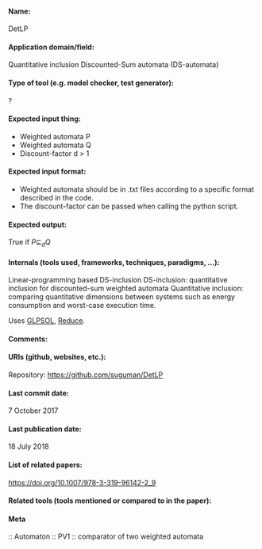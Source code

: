 #### Name:
DetLP

#### Application domain/field:
Quantitative inclusion
Discounted-Sum automata (DS-automata)

#### Type of tool (e.g. model checker, test generator):
?

#### Expected input thing:
- Weighted automata P
- Weighted automata Q
- Discount-factor d > 1

#### Expected input format:
- Weighted automata should be in .txt files according to a specific format described in the code.
- The discount-factor can be passed when calling the python script.

#### Expected output:
True if $P⊆_dQ$

#### Internals (tools used, frameworks, techniques, paradigms, ...):
Linear-programming based DS-inclusion
DS-inclusion: quantitative inclusion for discounted-sum weighted automata
Quantitative inclusion: comparing quantitative dimensions between systems such as energy consumption and worst-case execution time.

Uses [GLPSOL](Solvers/GLPSOL.md), [Reduce](Reduce.md).

#### Comments:

#### URIs (github, websites, etc.):
Repository: https://github.com/suguman/DetLP

#### Last commit date:
7 October 2017

#### Last publication date:
18 July 2018

#### List of related papers:
https://doi.org/10.1007/978-3-319-96142-2_9

#### Related tools (tools mentioned or compared to in the paper):

#### Meta
:: Automaton
:: PV1 :: comparator of two weighted automata